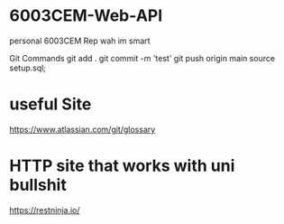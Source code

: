 # 6003CEM-Web-API
personal 6003CEM Rep
wah im smart

Git Commands 
git add .
git commit -m 'test'
git push origin main
source setup.sql;
# useful Site
https://www.atlassian.com/git/glossary

# HTTP site that works with uni bullshit
https://restninja.io/
